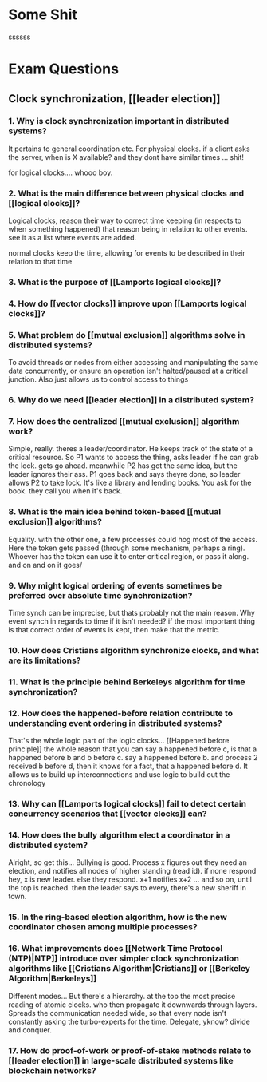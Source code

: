 # Some Shit
ssssss


# Exam Questions
## Clock synchronization, [[leader election]]

### 1. Why is clock synchronization important in distributed systems?
It pertains to general coordination etc. For physical clocks. if a client asks the server, when is X available? and they dont have similar times ... shit!

for logical clocks.... whooo boy.
### 2. What is the main difference between physical clocks and [[logical clocks]]?
Logical clocks, reason their way to correct time keeping (in respects to when something happened) that reason being in relation to other events. see it as a list where events are added.

normal clocks keep the time, allowing for events to be described in their relation to that time
### 3. What is the purpose of [[Lamports logical clocks]]?

### 4. How do [[vector clocks]] improve upon [[Lamports logical clocks]]?

### 5. What problem do [[mutual exclusion]] algorithms solve in distributed systems?
To avoid threads or nodes from either accessing and manipulating the same data concurrently, or ensure an operation isn't halted/paused at a critical junction. Also just allows us to control access to things

### 6. Why do we need [[leader election]] in a distributed system?

### 7. How does the centralized [[mutual exclusion]] algorithm work?
Simple, really. theres a leader/coordinator. He keeps track of the state of a critical resource. So P1 wants to access the thing, asks leader if he can grab the lock. gets go ahead. meanwhile P2 has got the same idea, but the leader ignores their ass. P1 goes back and says theyre done, so leader allows P2 to take lock.
It's like a library and lending books. You ask for the book. they call you when it's back.
### 8. What is the main idea behind token-based [[mutual exclusion]] algorithms?
Equality. with the other one, a few processes could hog most of the access. Here the token gets passed (through some mechanism, perhaps a ring). Whoever has the token can use it to enter critical region, or pass it along. and on and on it goes/
### 9. Why might logical ordering of events sometimes be preferred over absolute time synchronization?
Time synch can be imprecise, but thats probably not the main reason. Why event synch in regards to time if it isn't needed? if the most important thing is that correct order of events is kept, then make that the metric.
### 10. How does Cristians algorithm synchronize clocks, and what are its limitations?

### 11. What is the principle behind Berkeleys algorithm for time synchronization?

### 12. How does the happened-before relation contribute to understanding event ordering in distributed systems?
That's the whole logic part of the logic clocks... [[Happened before principle]] the whole reason that you can say a happened before c, is that a happened before b and b before c.
say a happened before b. and process 2 received b before d, then it knows for a fact, that a happened before d. It allows us to build up interconnections and use logic to build out the chronology
### 13. Why can [[Lamports logical clocks]] fail to detect certain concurrency scenarios that [[vector clocks]] can?

### 14. How does the bully algorithm elect a coordinator in a distributed system?
Alright, so get this... Bullying is good. Process x figures out they need an election, and notifies all nodes of higher standing (read id). if none respond hey, x is new leader. else they respond. x+1 notifies x+2 ... and so on, until the top is reached. then the leader says to every, there's a new sheriff in town.
### 15. In the ring-based election algorithm, how is the new coordinator chosen among multiple processes?

### 16. What improvements does [[Network Time Protocol (NTP)|NTP]] introduce over simpler clock synchronization algorithms like [[Cristians Algorithm|Cristians]] or [[Berkeley Algorithm|Berkeleys]]
Different modes...
But there's a hierarchy. at the top the most precise reading of atomic clocks. who then propagate it downwards through layers. Spreads the communication needed wide, so that every node isn't constantly asking the turbo-experts for the time. Delegate, yknow? divide and conquer.
### 17. How do proof-of-work or proof-of-stake methods relate to [[leader election]] in large-scale distributed systems like blockchain networks?